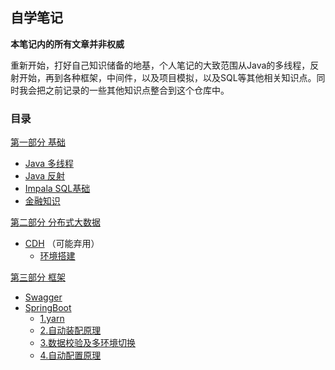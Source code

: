 ## 自学笔记

__本笔记内的所有文章并非权威__

重新开始，打好自己知识储备的地基，个人笔记的大致范围从Java的多线程，反射开始，再到各种框架，中间件，以及项目模拟，以及SQL等其他相关知识点。同时我会把之前记录的一些其他知识点整合到这个仓库中。

### 目录

[第一部分 基础](https://gitee.com/Hashqi/Java-Notepad/basic)

- [Java 多线程](https://gitee.com/Hashqi/Java-Notepad/basic/Thread.md) 
- [Java 反射](https://gitee.com/Hashqi/Java-Notepad/basic/Reflection.md) 
- [Impala SQL基础](https://gitee.com/Hashqi/Java-Notepad/basic/Impala.md) 
- [金融知识](https://gitee.com/Hashqi/Java-Notepad/basic/FinanceBusiness.md)

[第二部分 分布式大数据](https://gitee.com/Hashqi/Java-Notepad/distribute)

- [CDH](https://gitee.com/Hashqi/Java-Notepad/distribute/CDH) （可能弃用）
    - [环境搭建](https://gitee.com/Hashqi/Java-Notepad/distribute/CDH/build.md)

[第三部分 框架](https://gitee.com/Hashqi/Java-Notepad/master/framework)
- [Swagger](https://gitee.com/Hashqi/Java-Notepad/framework/Swagger.md) 
- [SpringBoot](https://gitee.com/Hashqi/Java-Notepad/framework/SpringBoot) 
    - [1.yarn](https://gitee.com/Hashqi/Java-Notepad/framework/SpringBoot/1.md)
    - [2.自动装配原理](https://gitee.com/Hashqi/Java-Notepad/framework/SpringBoot/2.md)
    - [3.数据校验及多环境切换](https://gitee.com/Hashqi/Java-Notepad/framework/SpringBoot/3.md)
    - [4.自动配置原理](https://gitee.com/Hashqi/Java-Notepad/framework/SpringBoot/4.md)
